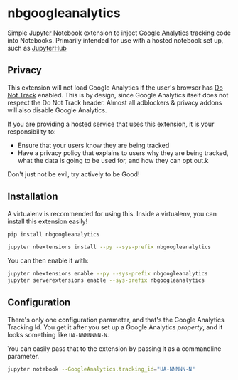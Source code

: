 # nbgoogleanalytics
Simple [Jupyter Notebook](http://jupyter.org/) extension to inject
[Google Analytics](https://www.google.com/analytics/) tracking code into
Notebooks. Primarily intended for use with a hosted notebook set up,
such as [JupyterHub](https://github.com/jupyterhub/jupyterhub/)

## Privacy

This extension will not load Google Analytics if the user's browser
has [Do Not Track](http://donottrack.us/) enabled. This is by design,
since Google Analytics itself does not respect the Do Not Track header.
Almost all adblockers & privacy addons will also disable Google Analytics.

If you are providing a hosted service that uses this extension, it is
your responsibility to:

  - Ensure that your users know they are being tracked
  - Have a privacy policy that explains to users why they are being tracked,
    what the data is going to be used for, and how they can opt out.k

Don't just not be evil, try actively to be Good!

## Installation

A virtualenv is recommended for using this. Inside a virtualenv, you
can install this extension easily!

```bash
pip install nbgoogleanalytics

jupyter nbextensions install --py --sys-prefix nbgoogleanalytics
```

You can then enable it with:

```bash
jupyter nbextensions enable --py --sys-prefix nbgoogleanalytics
jupyter serverextensions enable --sys-prefix nbgoogleanalytics
```
## Configuration

There's only one configuration parameter, and that's the Google Analytics
Tracking Id. You get it after you set up a Google Analytics *property*, and
it looks something like `UA-NNNNNNN-N`.

You can easily pass that to the extension by passing it as a commandline
parameter.

```bash
jupyter notebook --GoogleAnalytics.tracking_id="UA-NNNNN-N"
```
